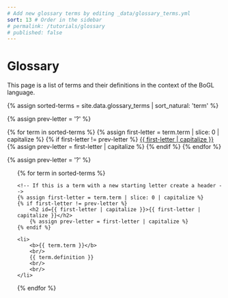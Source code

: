 ```yaml
---
# Add new glossary terms by editing _data/glossary_terms.yml
sort: 13 # Order in the sidebar
# permalink: /tutorials/glossary
# published: false
---
```


# Glossary

This page is a list of terms and their definitions in the context of the BoGL language.

<!-- Sort the glossary terms alphabetically -->
{% assign sorted-terms = site.data.glossary_terms | sort_natural: 'term' %}

<!-- Set prev letter var to something that is not the first letter of any term -->
{% assign prev-letter = '?' %}

<!-- Create letter nav -->
<nav>
{% for term in sorted-terms %}
	{% assign first-letter = term.term | slice: 0 | capitalize %}
	{% if first-letter != prev-letter %}  
		<a class="anchor" href="{{ first-letter | capitalize | prepend: "#" }}"> {{ first-letter | capitalize }} </a>
		{% assign prev-letter = first-letter | capitalize %}
	{% endif %}
{% endfor %}
</nav>

<!-- Set prev letter var to something that is not the first letter of any term -->
{% assign prev-letter = '?' %}

<!-- Create list of terms -->
<ul style="list-style: none;">
{% for term in sorted-terms %}

	<!-- If this is a term with a new starting letter create a header -->
	{% assign first-letter = term.term | slice: 0 | capitalize %}
	{% if first-letter != prev-letter %}  
		<h2 id={{ first-letter | capitalize }}>{{ first-letter | capitalize }}</h2>
		{% assign prev-letter = first-letter | capitalize %}
	{% endif %}

	<li>
		<b>{{ term.term }}</b>
		<br/>
		{{ term.definition }}
		<br/>
		<br/>
	</li>
{% endfor %}
</ul>
